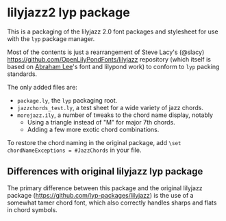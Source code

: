 # lilyjazz2 lyp package

This is a packaging of the lilyjazz 2.0 font packages and stylesheet for use with the `lyp` package manager.

Most of the contents is just a rearrangement of Steve Lacy's (@slacy) https://github.com/OpenLilyPondFonts/lilyjazz repository (which itself is based on [Abraham Lee](tisimst.lilypond@gmail.com)'s font and lilypond work) to conform to `lyp` packing standards.

The only added files are:

* `package.ly`, the `lyp` packaging root.
* `jazzchords_test.ly`, a test sheet for a wide variety of jazz chords.
* `morejazz.ily`, a number of tweaks to the chord name display, notably
   * Using a triangle instead of "M" for major 7th chords.
   * Adding a few more exotic chord combinations.

To restore the chord naming in the original package, add `\set chordNameExceptions = #JazzChords` in your file.

## Differences with original lilyjazz lyp package

The primary difference between this package and the original lilyjazz package (https://github.com/lyp-packages/lilyjazz) is the use of a somewhat tamer chord font, which also correctly handles sharps and flats in chord symbols.
